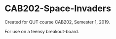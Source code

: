 # CAB202-Space-Invaders

Created for QUT course CAB202, Semester 1, 2019.

For use on a teensy breakout-board.
